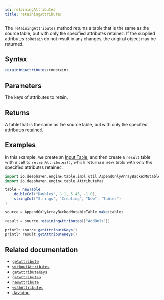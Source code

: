 ```yaml
---
id: retainingAttributes
title: retainingAttributes
---
```


The `retainingAttributes` method returns a table that is the same as the source table, but with only the specified attributes retained. If the supplied attributes `toRetain` do not result in any changes, the original object may be returned.

## Syntax

```groovy syntax
retainingAttributes(toRetain)
```

## Parameters

<ParamTable>
<Param name="toRetain>" type="Collection<String>">

The keys of attributes to retain.

</Param>
</ParamTable>

## Returns

A table that is the same as the source table, but with only the specified attributes retained.

## Examples

In this example, we create an [Input Table](../../../how-to-guides/input-tables.md), and then create a `result` table with a call to `retainAttributes()`, which returns a new table with only the specified attributes retained.

```groovy order=null
import io.deephaven.engine.table.impl.util.AppendOnlyArrayBackedMutableTable
import io.deephaven.engine.table.AttributeMap

table = newTable(
    doubleCol("Doubles", 3.1, 5.45, -1.0),
    stringCol("Strings", "Creating", "New", "Tables")
)

source = AppendOnlyArrayBackedMutableTable.make(table)

result = source.retainingAttributes(["AddOnly"])

println source.getAttributeKeys()
println result.getAttributeKeys()
```

## Related documentation

- [`getAttribute`](../metadata/getAttribute.md)
- [`withoutAttributes`](../create/withoutAttributes.md)
- [`getAttributeKeys`](../metadata/getAttributeKeys.md)
- [`getAttributes`](../metadata/getAttributes.md)
- [`hasAttribute`](../metadata/hasAttribute.md)
- [`withAttributes`](../select/withAttributes.md)
- [Javadoc](<https://deephaven.io/core/javadoc/io/deephaven/engine/table/AttributeMap.html#retainingAttributes(java.util.Collection)>)
